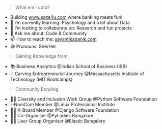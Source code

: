 <!--
![Alt Text](https://emojis.slackmojis.com/emojis/images/1497901371/2453/alert.gif)
## Don't waste time....   
-->
<!--
**sayantikabanik/sayantikabanik** is a ✨ _special_ ✨ repository because its `README.md` (this file) appears on your GitHub profile.
-->
> What em I upto?
- Building www.eaze4u.com where banking meets fun!
- 🌱 I’m currently learning: Psychology and a lot about Data 
- 👯 I’m looking to collaborate on: Research and fun projects
- 💬 Ask me about: Code & Community
- 📫 How to reach me: [sayantikabanik.com](https://www.sayantikabanik.com)
- 😄 Pronouns: She/Her

> Gaining Knowledge from 
- 📚 Business Analytics @Indian School of Business (ISB)
- 💡 Carving Entrepreneurial Journey @Massachusetts Institute of Technology (MIT Bootcamps)

> Community Bonding
- ✌🏽 Diversity and Inclusion Work Group @Python Software Foundation
- ✨NomCom Member @Linux Professional Institute
- 💪🏽 X-Board Member @Django Software Foundation
- ✌🏽 Co-Organiser @PyLadies Bangalore
- 🙌🏽 User Group Organiser @Elastic Bangalore 

